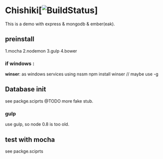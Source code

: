 # Chishiki[![BuildStatus](https://travis-ci.org/wcweb/Chishiki.png)]

This is a demo with express & mongodb & ember(eak).


## preinstall

1.mocha
2.nodemon
3.gulp
4.bower

### if windows :

**winser**: as windows services using nssm
npm install winser // maybe use -g


## Database init
see packge.sciprts
@TODO more fake stub.

### gulp
use gulp, so node 0.8 is too old.
## test with mocha
see packge.sciprts


